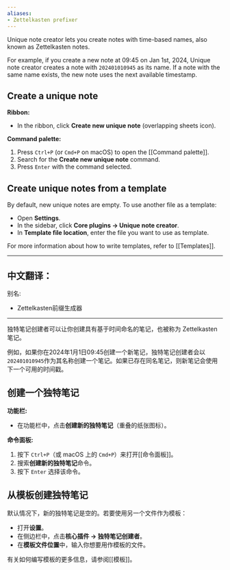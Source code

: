 ```yaml
---
aliases:
- Zettelkasten prefixer
---
```


Unique note creator lets you create notes with time-based names, also known as Zettelkasten notes.

For example, if you create a new note at 09:45 on Jan 1st, 2024, Unique note creator creates a note with `202401010945` as its name. If a note with the same name exists, the new note uses the next available timestamp.

## Create a unique note

**Ribbon:**

- In the ribbon, click **Create new unique note** (overlapping sheets icon).

**Command palette:**

1. Press `Ctrl+P` (or `Cmd+P` on macOS) to open the [[Command palette]].
2. Search for the **Create new unique note** command.
3. Press `Enter` with the command selected.

## Create unique notes from a template

By default, new unique notes are empty. To use another file as a template:

- Open **Settings**.
- In the sidebar, click **Core plugins → Unique note creator**.
- In **Template file location**, enter the file you want to use as template.

For more information about how to write templates, refer to [[Templates]].


---

中文翻译：
---
别名:
- Zettelkasten前缀生成器
---

独特笔记创建者可以让你创建具有基于时间命名的笔记，也被称为 Zettelkasten 笔记。

例如，如果你在2024年1月1日09:45创建一个新笔记，独特笔记创建者会以`202401010945`作为其名称创建一个笔记。如果已存在同名笔记，则新笔记会使用下一个可用的时间戳。

## 创建一个独特笔记

**功能栏:**

- 在功能栏中，点击**创建新的独特笔记**（重叠的纸张图标）。

**命令面板:**

1. 按下 `Ctrl+P`（或 macOS 上的 `Cmd+P`）来打开[[命令面板]]。
2. 搜索**创建新的独特笔记**命令。
3. 按下 `Enter` 选择该命令。

## 从模板创建独特笔记

默认情况下，新的独特笔记是空的。若要使用另一个文件作为模板：

- 打开**设置**。
- 在侧边栏中，点击**核心插件 → 独特笔记创建者**。
- 在**模板文件位置**中，输入你想要用作模板的文件。

有关如何编写模板的更多信息，请参阅[[模板]]。